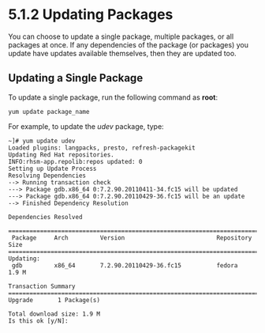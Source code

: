 # 5.1.2 Updating Packages

You can choose to update a single package, multiple packages, or all packages at once. If any dependencies of the package (or packages) you update have updates available themselves, then they are updated too.

## Updating a Single Package

To update a single package, run the following command as **root**:
```
yum update package_name
```
For example, to update the *udev* package, type:

```
~]# yum update udev
Loaded plugins: langpacks, presto, refresh-packagekit
Updating Red Hat repositories.
INFO:rhsm-app.repolib:repos updated: 0
Setting up Update Process
Resolving Dependencies
--> Running transaction check
---> Package gdb.x86_64 0:7.2.90.20110411-34.fc15 will be updated
---> Package gdb.x86_64 0:7.2.90.20110429-36.fc15 will be an update
--> Finished Dependency Resolution

Dependencies Resolved

================================================================================
 Package     Arch         Version                          Repository      Size
================================================================================
Updating:
 gdb         x86_64       7.2.90.20110429-36.fc15          fedora         1.9 M

Transaction Summary
================================================================================
Upgrade       1 Package(s)

Total download size: 1.9 M
Is this ok [y/N]:
```
